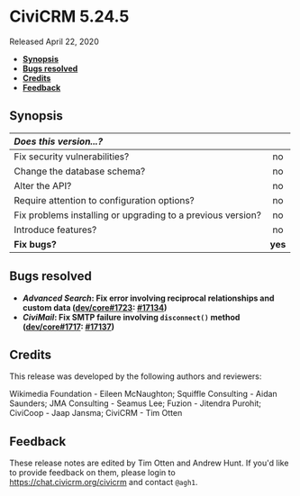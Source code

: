 # CiviCRM 5.24.5

Released April 22, 2020

- **[Synopsis](#synopsis)**
- **[Bugs resolved](#bugs)**
- **[Credits](#credits)**
- **[Feedback](#feedback)**

## <a name="synopsis"></a>Synopsis

| *Does this version...?*                                         |         |
|:--------------------------------------------------------------- |:-------:|
| Fix security vulnerabilities?                                   |   no    |
| Change the database schema?                                     |   no    |
| Alter the API?                                                  |   no    |
| Require attention to configuration options?                     |   no    |
| Fix problems installing or upgrading to a previous version?     |   no    |
| Introduce features?                                             |   no    |
| **Fix bugs?**                                                   | **yes** |

## <a name="bugs"></a>Bugs resolved

* **_Advanced Search_: Fix error involving reciprocal relationships and custom data ([dev/core#1723](https://lab.civicrm.org/dev/core/-/issues/1723): [#17134](https://github.com/civicrm/civicrm-core/pull/17134))**
* **_CiviMail_: Fix SMTP failure involving `disconnect()` method ([dev/core#1717](https://lab.civicrm.org/dev/core/-/issues/1717): [#17137](https://github.com/civicrm/civicrm-core/pull/17137))**

## <a name="credits"></a>Credits

This release was developed by the following authors and reviewers:

Wikimedia Foundation - Eileen McNaughton; Squiffle Consulting - Aidan Saunders; JMA Consulting - Seamus Lee;
Fuzion - Jitendra Purohit; CiviCoop - Jaap Jansma; CiviCRM - Tim Otten

## <a name="feedback"></a>Feedback

These release notes are edited by Tim Otten and Andrew Hunt.  If you'd like to
provide feedback on them, please login to https://chat.civicrm.org/civicrm and
contact `@agh1`.
